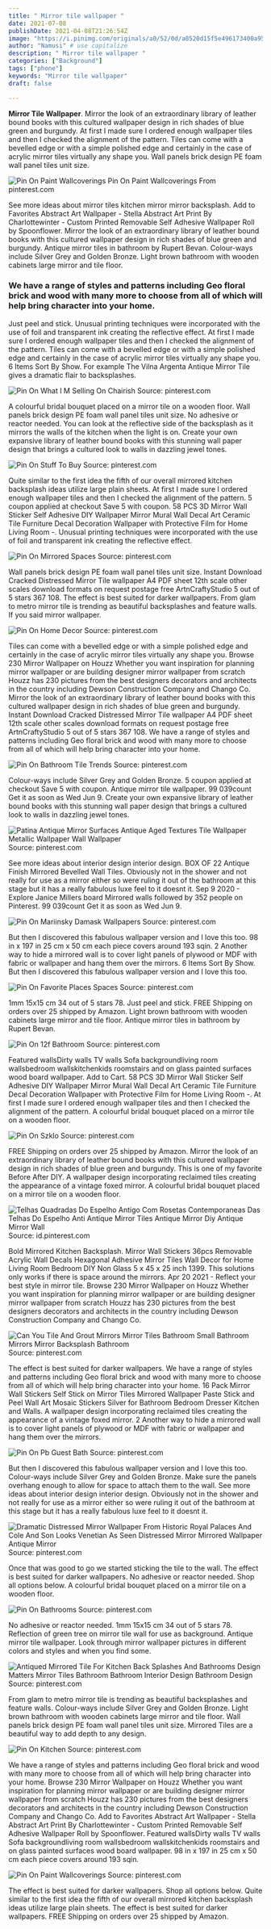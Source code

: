 ```yaml
---
title: " Mirror tile wallpaper "
date: 2021-07-08
publishDate: 2021-04-08T21:26:54Z
image: "https://i.pinimg.com/originals/a0/52/0d/a0520d15f5e496173400a954d837d607.jpg"
author: "Namusi" # use capitalize
description: " Mirror tile wallpaper "
categories: ["Background"]
tags: ["phone"]
keywords: "Mirror tile wallpaper"
draft: false

---
```



**Mirror Tile Wallpaper**. Mirror the look of an extraordinary library of leather bound books with this cultured wallpaper design in rich shades of blue green and burgundy. At first I made sure I ordered enough wallpaper tiles and then I checked the alignment of the pattern. Tiles can come with a bevelled edge or with a simple polished edge and certainly in the case of acrylic mirror tiles virtually any shape you. Wall panels brick design PE foam wall panel tiles unit size.

![Pin On Paint Wallcoverings](https://i.pinimg.com/originals/a0/52/0d/a0520d15f5e496173400a954d837d607.jpg "Pin On Paint Wallcoverings")
Pin On Paint Wallcoverings From pinterest.com


See more ideas about mirror tiles kitchen mirror mirror backsplash. Add to Favorites Abstract Art Wallpaper - Stella Abstract Art Print By Charlottewinter - Custom Printed Removable Self Adhesive Wallpaper Roll by Spoonflower. Mirror the look of an extraordinary library of leather bound books with this cultured wallpaper design in rich shades of blue green and burgundy. Antique mirror tiles in bathroom by Rupert Bevan. Colour-ways include Silver Grey and Golden Bronze. Light brown bathroom with wooden cabinets large mirror and tile floor.

### We have a range of styles and patterns including Geo floral brick and wood with many more to choose from all of which will help bring character into your home.

Just peel and stick. Unusual printing techniques were incorporated with the use of foil and transparent ink creating the reflective effect. At first I made sure I ordered enough wallpaper tiles and then I checked the alignment of the pattern. Tiles can come with a bevelled edge or with a simple polished edge and certainly in the case of acrylic mirror tiles virtually any shape you. 6 Items Sort By Show. For example The Vilna Argenta Antique Mirror Tile gives a dramatic flair to backsplashes.


![Pin On What I M Selling On Chairish](https://i.pinimg.com/originals/8d/20/9f/8d209fdf141527d2d3f1c9b44172a1e2.jpg "Pin On What I M Selling On Chairish")
Source: pinterest.com

A colourful bridal bouquet placed on a mirror tile on a wooden floor. Wall panels brick design PE foam wall panel tiles unit size. No adhesive or reactor needed. You can look at the reflective side of the backsplash as it mirrors the walls of the kitchen when the light is on. Create your own expansive library of leather bound books with this stunning wall paper design that brings a cultured look to walls in dazzling jewel tones.

![Pin On Stuff To Buy](https://i.pinimg.com/originals/30/a2/c3/30a2c389b5aacffc1045a38f642d0903.jpg "Pin On Stuff To Buy")
Source: pinterest.com

Quite similar to the first idea the fifth of our overall mirrored kitchen backsplash ideas utilize large plain sheets. At first I made sure I ordered enough wallpaper tiles and then I checked the alignment of the pattern. 5 coupon applied at checkout Save 5 with coupon. 58 PCS 3D Mirror Wall Sticker Self Adhesive DIY Wallpaper Mirror Mural Wall Decal Art Ceramic Tile Furniture Decal Decoration Wallpaper with Protective Film for Home Living Room -. Unusual printing techniques were incorporated with the use of foil and transparent ink creating the reflective effect.

![Pin On Mirrored Spaces](https://i.pinimg.com/originals/5a/f9/9b/5af99bd39fbcf2b8f1344996d176fa65.jpg "Pin On Mirrored Spaces")
Source: pinterest.com

Wall panels brick design PE foam wall panel tiles unit size. Instant Download Cracked Distressed Mirror Tile wallpaper A4 PDF sheet 12th scale other scales download formats on request postage free ArtnCraftyStudio 5 out of 5 stars 367 108. The effect is best suited for darker wallpapers. From glam to metro mirror tile is trending as beautiful backsplashes and feature walls. If you said mirror wallpaper.

![Pin On Home Decor](https://i.pinimg.com/originals/b0/40/97/b04097dec3f48a7df9b9742f95c65e9f.png "Pin On Home Decor")
Source: pinterest.com

Tiles can come with a bevelled edge or with a simple polished edge and certainly in the case of acrylic mirror tiles virtually any shape you. Browse 230 Mirror Wallpaper on Houzz Whether you want inspiration for planning mirror wallpaper or are building designer mirror wallpaper from scratch Houzz has 230 pictures from the best designers decorators and architects in the country including Dewson Construction Company and Chango Co. Mirror the look of an extraordinary library of leather bound books with this cultured wallpaper design in rich shades of blue green and burgundy. Instant Download Cracked Distressed Mirror Tile wallpaper A4 PDF sheet 12th scale other scales download formats on request postage free ArtnCraftyStudio 5 out of 5 stars 367 108. We have a range of styles and patterns including Geo floral brick and wood with many more to choose from all of which will help bring character into your home.

![Pin On Bathroom Tile Trends](https://i.pinimg.com/originals/22/7f/ac/227fac5f32c2e017b39929c5016f8289.jpg "Pin On Bathroom Tile Trends")
Source: pinterest.com

Colour-ways include Silver Grey and Golden Bronze. 5 coupon applied at checkout Save 5 with coupon. Antique mirror tile wallpaper. 99 039count Get it as soon as Wed Jun 9. Create your own expansive library of leather bound books with this stunning wall paper design that brings a cultured look to walls in dazzling jewel tones.

![Patina Antique Mirror Surfaces Antique Aged Textures Tile Wallpaper Metallic Wallpaper Wall Wallpaper](https://i.pinimg.com/564x/38/dc/06/38dc066cb2df8218c1b2a85cda9a7a3c.jpg "Patina Antique Mirror Surfaces Antique Aged Textures Tile Wallpaper Metallic Wallpaper Wall Wallpaper")
Source: pinterest.com

See more ideas about interior design interior design. BOX OF 22 Antique Finish Mirrored Bevelled Wall Tiles. Obviously not in the shower and not really for use as a mirror either so were ruling it out of the bathroom at this stage but it has a really fabulous luxe feel to it doesnt it. Sep 9 2020 - Explore Janice Millers board Mirrored walls followed by 352 people on Pinterest. 99 039count Get it as soon as Wed Jun 9.

![Pin On Mariinsky Damask Wallpapers](https://i.pinimg.com/originals/d7/35/29/d73529ed49e3d5f602d1b15361184f47.jpg "Pin On Mariinsky Damask Wallpapers")
Source: pinterest.com

But then I discovered this fabulous wallpaper version and I love this too. 98 in x 197 in 25 cm x 50 cm each piece covers around 193 sqin. 2 Another way to hide a mirrored wall is to cover light panels of plywood or MDF with fabric or wallpaper and hang them over the mirrors. 6 Items Sort By Show. But then I discovered this fabulous wallpaper version and I love this too.

![Pin On Favorite Places Spaces](https://i.pinimg.com/originals/5c/07/6f/5c076f6276c43893ddff745d8b3adda7.jpg "Pin On Favorite Places Spaces")
Source: pinterest.com

1mm 15x15 cm 34 out of 5 stars 78. Just peel and stick. FREE Shipping on orders over 25 shipped by Amazon. Light brown bathroom with wooden cabinets large mirror and tile floor. Antique mirror tiles in bathroom by Rupert Bevan.

![Pin On 12f Bathroom](https://i.pinimg.com/originals/81/32/14/8132140fa1bb7eb0bc350c7e5848574c.jpg "Pin On 12f Bathroom")
Source: pinterest.com

Featured wallsDirty walls TV walls Sofa backgroundliving room wallsbedroom wallskitchenkids roomstairs and on glass painted surfaces wood board wallpaper. Add to Cart. 58 PCS 3D Mirror Wall Sticker Self Adhesive DIY Wallpaper Mirror Mural Wall Decal Art Ceramic Tile Furniture Decal Decoration Wallpaper with Protective Film for Home Living Room -. At first I made sure I ordered enough wallpaper tiles and then I checked the alignment of the pattern. A colourful bridal bouquet placed on a mirror tile on a wooden floor.

![Pin On Szklo](https://i.pinimg.com/originals/11/38/06/1138063fcf3aa4f8cb11b817a093009f.jpg "Pin On Szklo")
Source: pinterest.com

FREE Shipping on orders over 25 shipped by Amazon. Mirror the look of an extraordinary library of leather bound books with this cultured wallpaper design in rich shades of blue green and burgundy. This is one of my favorite Before After DIY. A wallpaper design incorporating reclaimed tiles creating the appearance of a vintage foxed mirror. A colourful bridal bouquet placed on a mirror tile on a wooden floor.

![Telhas Quadradas Do Espelho Antigo Com Rosetas Contemporaneas Das Telhas Do Espelho Anti Antique Mirror Tiles Antique Mirror Diy Antique Mirror Wall](https://i.pinimg.com/originals/ab/38/9b/ab389b177b350b31bb21d80f3675e2b4.jpg "Telhas Quadradas Do Espelho Antigo Com Rosetas Contemporaneas Das Telhas Do Espelho Anti Antique Mirror Tiles Antique Mirror Diy Antique Mirror Wall")
Source: id.pinterest.com

Bold Mirrored Kitchen Backsplash. Mirror Wall Stickers 36pcs Removable Acrylic Wall Decals Hexagonal Adhesive Mirror Tiles Wall Decor for Home Living Room Bedroom DIY Non Glass 5 x 45 x 25 inch 1399. This solutions only works if there is space around the mirrors. Apr 20 2021 - Reflect your best style in mirror tile. Browse 230 Mirror Wallpaper on Houzz Whether you want inspiration for planning mirror wallpaper or are building designer mirror wallpaper from scratch Houzz has 230 pictures from the best designers decorators and architects in the country including Dewson Construction Company and Chango Co.

![Can You Tile And Grout Mirrors Mirror Tiles Bathroom Small Bathroom Mirrors Mirror Backsplash Bathroom](https://i.pinimg.com/474x/1e/48/a2/1e48a229ed35f70b0a89a1ea44288350.jpg "Can You Tile And Grout Mirrors Mirror Tiles Bathroom Small Bathroom Mirrors Mirror Backsplash Bathroom")
Source: pinterest.com

The effect is best suited for darker wallpapers. We have a range of styles and patterns including Geo floral brick and wood with many more to choose from all of which will help bring character into your home. 16 Pack Mirror Wall Stickers Self Stick on Mirror Tiles Mirrored Wallpaper Paste Stick and Peel Wall Art Mosaic Stickers Silver for Bathroom Bedroom Dresser Kitchen and Walls. A wallpaper design incorporating reclaimed tiles creating the appearance of a vintage foxed mirror. 2 Another way to hide a mirrored wall is to cover light panels of plywood or MDF with fabric or wallpaper and hang them over the mirrors.

![Pin On Pb Guest Bath](https://i.pinimg.com/564x/df/da/45/dfda45c95ac1659272277841a7a7eb8e.jpg "Pin On Pb Guest Bath")
Source: pinterest.com

But then I discovered this fabulous wallpaper version and I love this too. Colour-ways include Silver Grey and Golden Bronze. Make sure the panels overhang enough to allow for space to attach them to the wall. See more ideas about interior design interior design. Obviously not in the shower and not really for use as a mirror either so were ruling it out of the bathroom at this stage but it has a really fabulous luxe feel to it doesnt it.

![Dramatic Distressed Mirror Wallpaper From Historic Royal Palaces And Cole And Son Looks Venetian As Seen Distressed Mirror Mirrored Wallpaper Antique Mirror](https://i.pinimg.com/originals/54/cc/62/54cc62e50026c874cf94842e70a26186.jpg "Dramatic Distressed Mirror Wallpaper From Historic Royal Palaces And Cole And Son Looks Venetian As Seen Distressed Mirror Mirrored Wallpaper Antique Mirror")
Source: pinterest.com

Once that was good to go we started sticking the tile to the wall. The effect is best suited for darker wallpapers. No adhesive or reactor needed. Shop all options below. A colourful bridal bouquet placed on a mirror tile on a wooden floor.

![Pin On Bathrooms](https://i.pinimg.com/474x/6c/48/77/6c4877d0f20db6c5da3e934db63eb418.jpg "Pin On Bathrooms")
Source: pinterest.com

No adhesive or reactor needed. 1mm 15x15 cm 34 out of 5 stars 78. Reflection of green tree on mirror tile wall for use as background. Antique mirror tile wallpaper. Look through mirror wallpaper pictures in different colors and styles and when you find some.

![Antiqued Mirrored Tile For Kitchen Back Splashes And Bathrooms Design Matters Mirror Tiles Bathroom Bathroom Interior Design Bathroom Design](https://i.pinimg.com/564x/a4/c6/59/a4c659930e2dfce62fcfb5d912daf5e1.jpg "Antiqued Mirrored Tile For Kitchen Back Splashes And Bathrooms Design Matters Mirror Tiles Bathroom Bathroom Interior Design Bathroom Design")
Source: pinterest.com

From glam to metro mirror tile is trending as beautiful backsplashes and feature walls. Colour-ways include Silver Grey and Golden Bronze. Light brown bathroom with wooden cabinets large mirror and tile floor. Wall panels brick design PE foam wall panel tiles unit size. Mirrored Tiles are a beautiful way to add depth to any design.

![Pin On Kitchen](https://i.pinimg.com/564x/5d/03/92/5d03924e3cd6a6a972b5826b4a287ee3.jpg "Pin On Kitchen")
Source: pinterest.com

We have a range of styles and patterns including Geo floral brick and wood with many more to choose from all of which will help bring character into your home. Browse 230 Mirror Wallpaper on Houzz Whether you want inspiration for planning mirror wallpaper or are building designer mirror wallpaper from scratch Houzz has 230 pictures from the best designers decorators and architects in the country including Dewson Construction Company and Chango Co. Add to Favorites Abstract Art Wallpaper - Stella Abstract Art Print By Charlottewinter - Custom Printed Removable Self Adhesive Wallpaper Roll by Spoonflower. Featured wallsDirty walls TV walls Sofa backgroundliving room wallsbedroom wallskitchenkids roomstairs and on glass painted surfaces wood board wallpaper. 98 in x 197 in 25 cm x 50 cm each piece covers around 193 sqin.

![Pin On Paint Wallcoverings](https://i.pinimg.com/originals/a0/52/0d/a0520d15f5e496173400a954d837d607.jpg "Pin On Paint Wallcoverings")
Source: pinterest.com

The effect is best suited for darker wallpapers. Shop all options below. Quite similar to the first idea the fifth of our overall mirrored kitchen backsplash ideas utilize large plain sheets. The effect is best suited for darker wallpapers. FREE Shipping on orders over 25 shipped by Amazon.

